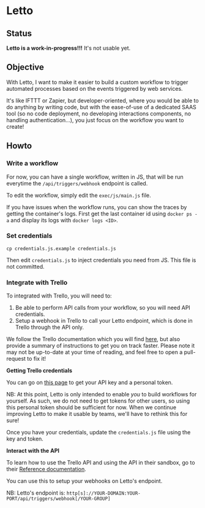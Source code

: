 # Letto

## Status

**Letto is a work-in-progress!!!** It's not usable yet.

## Objective

With Letto, I want to make it easier to build a custom workflow
to trigger automated processes based on the events triggered by
web services.

It's like IFTTT or Zapier, but developer-oriented, where you
would be able to do anything by writing code, but with the
ease-of-use of a dedicated SAAS tool (so no code deployment,
no developing interactions components, no handling authentication...),
you just focus on the workflow you want to create!

## Howto

### Write a workflow

For now, you can have a single workflow, written in JS, that will be run everytime
the `/api/triggers/webhook` endpoint is called.

To edit the workflow, simply edit the `exec/js/main.js` file.

If you have issues when the workflow runs, you can show the traces by getting the
container's logs. First get the last container id using `docker ps -a` and
display its logs with `docker logs <ID>`.

### Set credentials

```
cp credentials.js.example credentials.js
```

Then edit `credentials.js` to inject credentials you need from JS. This file is not
committed.

### Integrate with Trello

To integrated with Trello, you will need to:

1. Be able to perform API calls from your workflow, so you will need API credentials.
2. Setup a webhook in Trello to call your Letto endpoint, which is done in Trello
   through the API only.

We follow the Trello documentation which you will find [here](https://trello.readme.io/v1.0/reference#introduction),
but also provide a summary of instructions to get you on track faster. Please note
it may not be up-to-date at your time of reading, and feel free to open a pull-request
to fix it!

**Getting Trello credentials**

You can go on [this page](https://trello.com/app-key) to get your API key
and a personal token.

NB: At this point, Letto is only intended to enable _you_ to build workflows
    for yourself. As such, we do not need to get tokens for other users, so
    using this personal token should be sufficient for now. When we continue
    improving Letto to make it usable by teams, we'll have to rethink this for
    sure!

Once you have your credentials, update the `credentials.js` file using the 
key and token.

**Interact with the API**

To learn how to use the Trello API and using the API in their sandbox, go 
to their [Reference documentation](https://trello.readme.io/reference#membersidboards).

You can use this to setup your webhooks on Letto's endpoint.

NB: Letto's endpoint is: `http[s]://YOUR-DOMAIN:YOUR-PORT/api/triggers/webhook[/YOUR-GROUP]`
